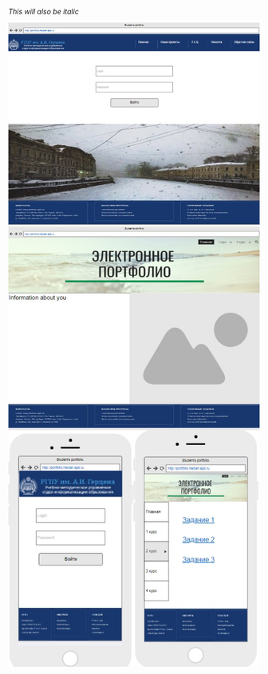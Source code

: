 _This will also be italic_

![browser,enter](https://raw.githubusercontent.com/ctel-prj-mng/2-wireframe-130218-Kunica97/master/1.jpg)
![browser, portfolio](https://raw.githubusercontent.com/ctel-prj-mng/2-wireframe-130218-Kunica97/master/2.jpg)
![phone](https://raw.githubusercontent.com/ctel-prj-mng/2-wireframe-130218-Kunica97/master/3.jpg)
